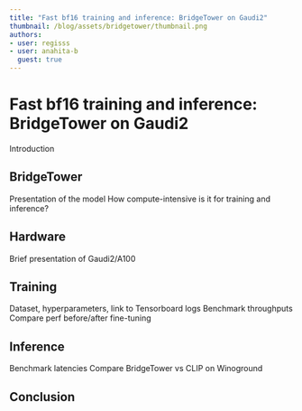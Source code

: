 ```yaml
---
title: "Fast bf16 training and inference: BridgeTower on Gaudi2"
thumbnail: /blog/assets/bridgetower/thumbnail.png
authors:
- user: regisss
- user: anahita-b
  guest: true
---
```


# Fast bf16 training and inference: BridgeTower on Gaudi2

<!-- {blog_metadata} -->
<!-- {authors} -->

Introduction


## BridgeTower

Presentation of the model
How compute-intensive is it for training and inference?


## Hardware

Brief presentation of Gaudi2/A100


## Training

Dataset, hyperparameters, link to Tensorboard logs
Benchmark throughputs
Compare perf before/after fine-tuning


## Inference

Benchmark latencies
Compare BridgeTower vs CLIP on Winoground


## Conclusion
